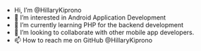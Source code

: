 -  Hi,  I’m @HillaryKiprono
- 👀 I’m interested in  Android Application Development
- 🌱 I’m currently learning PHP for the backend development
- 💞️ I’m looking to collaborate with other mobile app developers.
- 📫 How to reach me on GitHub @HillaryKiprono

<!---
HillaryKiprono/HillaryKiprono is a ✨ special ✨ repository because its `README.md` (this file) appears on your GitHub profile.
You can click the Preview link to take a look at your changes.
--->
